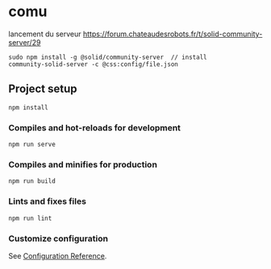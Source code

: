 # comu

lancement du serveur
https://forum.chateaudesrobots.fr/t/solid-community-server/29
```
sudo npm install -g @solid/community-server  // install
community-solid-server -c @css:config/file.json

```

## Project setup
```
npm install
```

### Compiles and hot-reloads for development
```
npm run serve
```

### Compiles and minifies for production
```
npm run build
```

### Lints and fixes files
```
npm run lint
```

### Customize configuration
See [Configuration Reference](https://cli.vuejs.org/config/).
